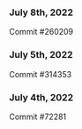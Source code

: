 ### July 8th, 2022

Commit #260209

### July 5th, 2022

Commit #314353


### July 4th, 2022

Commit #72281
